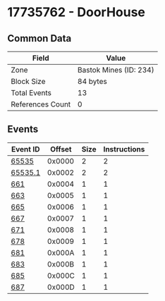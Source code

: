 # 17735762 - DoorHouse

## Common Data

| Field            | Value                  |
|------------------|------------------------|
| Zone             | Bastok Mines (ID: 234) |
| Block Size       | 84 bytes               |
| Total Events     | 13                     |
| References Count | 0                      |

## Events

| Event ID                | Offset   |   Size |   Instructions |
|-------------------------|----------|--------|----------------|
| [65535](./65535.md)     | 0x0000   |      2 |              2 |
| [65535.1](./65535.1.md) | 0x0002   |      2 |              2 |
| [661](./661.md)         | 0x0004   |      1 |              1 |
| [663](./663.md)         | 0x0005   |      1 |              1 |
| [665](./665.md)         | 0x0006   |      1 |              1 |
| [667](./667.md)         | 0x0007   |      1 |              1 |
| [671](./671.md)         | 0x0008   |      1 |              1 |
| [678](./678.md)         | 0x0009   |      1 |              1 |
| [681](./681.md)         | 0x000A   |      1 |              1 |
| [683](./683.md)         | 0x000B   |      1 |              1 |
| [685](./685.md)         | 0x000C   |      1 |              1 |
| [687](./687.md)         | 0x000D   |      1 |              1 |
